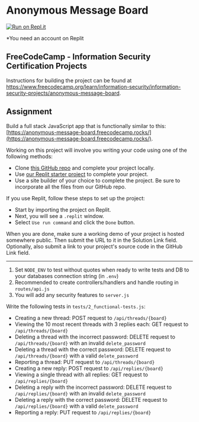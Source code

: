# Anonymous Message Board

[![Run on Repl.it](https://replit.com/badge/github/The-Aldi-Tri/message-board)](https://replit.com/new/github/The-Aldi-Tri/message-board)

*You need an account on Replit


## FreeCodeCamp - Information Security Certification Projects

Instructions for building the project can be found at https://www.freecodecamp.org/learn/information-security/information-security-projects/anonymous-message-board.


## Assignment

Build a full stack JavaScript app that is functionally similar to this: [https://anonymous-message-board.freecodecamp.rocks/](https://anonymous-message-board.freecodecamp.rocks/).

Working on this project will involve you writing your code using one of the following methods:

*   Clone [this GitHub repo](https://github.com/freeCodeCamp/boilerplate-project-messageboard/) and complete your project locally.
*   Use [our Replit starter project](https://replit.com/github/freeCodeCamp/boilerplate-project-messageboard) to complete your project.
*   Use a site builder of your choice to complete the project. Be sure to incorporate all the files from our GitHub repo.

If you use Replit, follow these steps to set up the project:

*   Start by importing the project on Replit.
*   Next, you will see a `.replit` window.
*   Select `Use run command` and click the `Done` button.

When you are done, make sure a working demo of your project is hosted somewhere public. Then submit the URL to it in the Solution Link field. Optionally, also submit a link to your project's source code in the GitHub Link field.

---

1.  Set `NODE_ENV` to test without quotes when ready to write tests and DB to your databases connection string (in `.env`)
2.  Recommended to create controllers/handlers and handle routing in `routes/api.js`
3.  You will add any security features to `server.js`

Write the following tests in `tests/2_functional-tests.js`:

*   Creating a new thread: POST request to `/api/threads/{board}`
*   Viewing the 10 most recent threads with 3 replies each: GET request to `/api/threads/{board}`
*   Deleting a thread with the incorrect password: DELETE request to `/api/threads/{board}` with an invalid `delete_password`
*   Deleting a thread with the correct password: DELETE request to `/api/threads/{board}` with a valid `delete_password`
*   Reporting a thread: PUT request to `/api/threads/{board}`
*   Creating a new reply: POST request to `/api/replies/{board}`
*   Viewing a single thread with all replies: GET request to `/api/replies/{board}`
*   Deleting a reply with the incorrect password: DELETE request to `/api/replies/{board}` with an invalid `delete_password`
*   Deleting a reply with the correct password: DELETE request to `/api/replies/{board}` with a valid `delete_password`
*   Reporting a reply: PUT request to `/api/replies/{board}`
